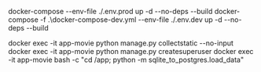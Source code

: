 docker-compose --env-file ./.env.prod up -d --no-deps --build
docker-compose -f .\docker-compose-dev.yml --env-file ./.env.dev up -d --no-deps --build

docker exec -it app-movie python manage.py collectstatic --no-input
docker exec -it app-movie python manage.py createsuperuser
docker exec -it app-movie bash -c "cd /app; python -m sqlite_to_postgres.load_data"